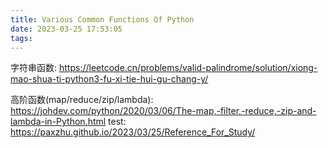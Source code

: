 ```yaml
---
title: Various Common Functions Of Python
date: 2023-03-25 17:53:05
tags:
---
```

字符串函数:
https://leetcode.cn/problems/valid-palindrome/solution/xiong-mao-shua-ti-python3-fu-xi-tie-hui-gu-chang-y/

高阶函数(map/reduce/zip/lambda):
https://johdev.com/python/2020/03/06/The-map,-filter,-reduce,-zip-and-lambda-in-Python.html
test:
https://paxzhu.github.io/2023/03/25/Reference_For_Study/
